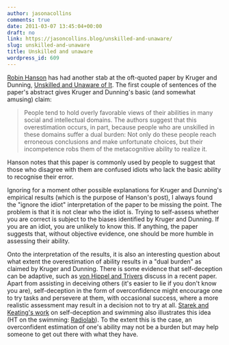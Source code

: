 ```yaml
---
author: jasonacollins
comments: true
date: 2011-03-07 13:45:04+00:00
draft: no
link: https://jasoncollins.blog/unskilled-and-unaware/
slug: unskilled-and-unaware
title: Unskilled and unaware
wordpress_id: 609
---
```


[Robin Hanson](http://www.overcomingbias.com/2008/11/all-are-unaware.html) has had another stab at the oft-quoted paper by Kruger and Dunning, [Unskilled and Unaware of It](https://doi.org/10.1037%2F0022-3514.77.6.1121). The first couple of sentences of the paper's abstract gives Kruger and Dunning's basic (and somewhat amusing) claim:


<blockquote>People tend to hold overly favorable views of their abilities in many  social and intellectual domains. The authors suggest that this  overestimation occurs, in part, because people who are unskilled in these domains suffer a dual burden: Not only  do these people reach erroneous conclusions and make unfortunate  choices, but their incompetence robs them of the metacognitive ability  to realize it.</blockquote>


Hanson notes that this paper is commonly used by people to suggest that those who disagree with them are confused idiots who lack the basic ability to recognise their error.

Ignoring for a moment other possible explanations for Kruger and Dunning's empirical results (which is the purpose of Hanson's post), I always found the "ignore the idiot" interpretation of the paper to be missing the point. The problem is that it is not clear who the idiot is. Trying to self-assess whether you are correct is subject to the biases identified by Kruger and Dunning. If you are an idiot, you are unlikely to know this. If anything, the paper suggests that, without objective evidence, one should be more humble in assessing their ability.

Onto the interpretation of the results, it is also an interesting question about what extent the overestimation of ability results in a "dual burden" as claimed by Kruger and Dunning. There is some evidence that self-deception can be adaptive, such as [von Hippel and Trivers](https://doi.org/10.1017/S0140525X10001354) discuss in a recent paper. Apart from assisting in deceiving others (it's easier to lie if you don't know you are), self-deception in the form of overconfidence might encourage one to try tasks and persevere at them, with occasional success, where a more realistic assessment may result in a decision not to try at all. [Starek and Keating's work](https://doi.org/10.1207/s15324834basp1202_2) on self-deception and swimming also illustrates this idea (HT on the swimming: [Radiolab](http://www.radiolab.org/2008/mar/10/lying-to-ourselves/)). To the extent this is the case, an overconfident estimation of one's ability may not be a burden but may help someone to get out there with what they have.


